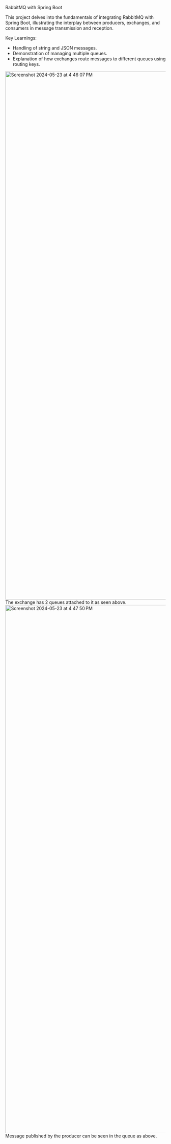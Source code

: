 RabbitMQ with Spring Boot

This project delves into the fundamentals of integrating RabbitMQ with Spring Boot, illustrating the interplay between producers, exchanges, and consumers in message transmission and reception.

Key Learnings:

- Handling of string and JSON messages.
- Demonstration of managing multiple queues.
- Explanation of how exchanges route messages to different queues using routing keys.

<img width="1654" alt="Screenshot 2024-05-23 at 4 46 07 PM" src="https://github.com/shrutisusan26/rabbitMQ-springboot/assets/56785938/3b75392a-ae14-4052-b68b-e6cf581fdaab">
The exchange has 2 queues attached to it as seen above. 

<img width="1654" alt="Screenshot 2024-05-23 at 4 47 50 PM" src="https://github.com/shrutisusan26/rabbitMQ-springboot/assets/56785938/b33a6b41-f9f7-47dd-ae2f-a75c5e51ab36">
Message published by the producer can be seen in the queue as above.
